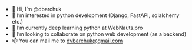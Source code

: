 - 👋 Hi, I’m @dbarchuk
- 👀 I’m interested in python development (Django, FastAPI, sqlalchemy etc.)
- 🌱 I’m currently deep learning python at WebNauts.pro
- 💞️ I’m looking to collaborate on python web development (as a backend)
- 📫 You can mail me to dvbarchuk@gmail.com 
